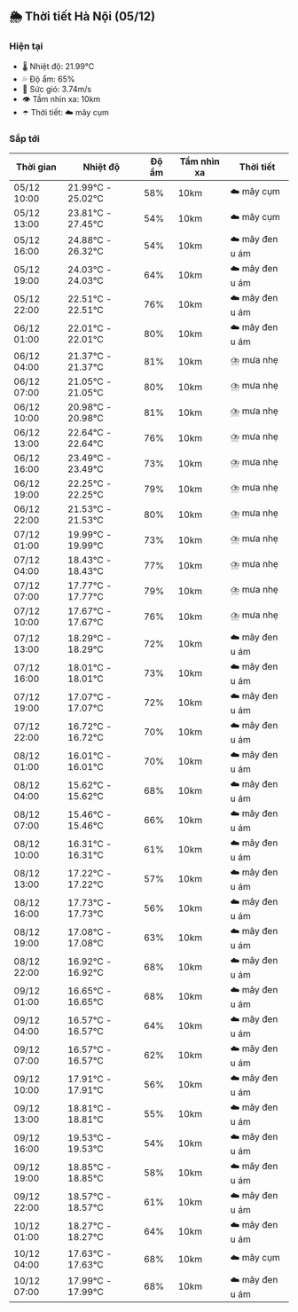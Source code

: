 ## 🌦️ Thời tiết Hà Nội (05/12)

### Hiện tại

- 🌡️ Nhiệt độ: 21.99℃
- 💦 Độ ẩm: 65%
- 💨 Sức gió: 3.74m/s
- 👁️ Tầm nhìn xa: 10km
- ☂️ Thời tiết: ☁️ mây cụm

### Sắp tới

| Thời gian | Nhiệt độ | Độ ẩm | Tầm nhìn xa | Thời tiết |
| --- | --- | --- | --- | --- |
| 05/12 10:00 | 21.99℃ - 25.02℃ | 58% | 10km | ☁️ mây cụm |
| 05/12 13:00 | 23.81℃ - 27.45℃ | 54% | 10km | ☁️ mây cụm |
| 05/12 16:00 | 24.88℃ - 26.32℃ | 54% | 10km | ☁️ mây đen u ám |
| 05/12 19:00 | 24.03℃ - 24.03℃ | 64% | 10km | ☁️ mây đen u ám |
| 05/12 22:00 | 22.51℃ - 22.51℃ | 76% | 10km | ☁️ mây đen u ám |
| 06/12 01:00 | 22.01℃ - 22.01℃ | 80% | 10km | ☁️ mây đen u ám |
| 06/12 04:00 | 21.37℃ - 21.37℃ | 81% | 10km | ⛈️ mưa nhẹ |
| 06/12 07:00 | 21.05℃ - 21.05℃ | 80% | 10km | ⛈️ mưa nhẹ |
| 06/12 10:00 | 20.98℃ - 20.98℃ | 81% | 10km | ⛈️ mưa nhẹ |
| 06/12 13:00 | 22.64℃ - 22.64℃ | 76% | 10km | ⛈️ mưa nhẹ |
| 06/12 16:00 | 23.49℃ - 23.49℃ | 73% | 10km | ⛈️ mưa nhẹ |
| 06/12 19:00 | 22.25℃ - 22.25℃ | 79% | 10km | ⛈️ mưa nhẹ |
| 06/12 22:00 | 21.53℃ - 21.53℃ | 80% | 10km | ⛈️ mưa nhẹ |
| 07/12 01:00 | 19.99℃ - 19.99℃ | 73% | 10km | ⛈️ mưa nhẹ |
| 07/12 04:00 | 18.43℃ - 18.43℃ | 77% | 10km | ⛈️ mưa nhẹ |
| 07/12 07:00 | 17.77℃ - 17.77℃ | 79% | 10km | ⛈️ mưa nhẹ |
| 07/12 10:00 | 17.67℃ - 17.67℃ | 76% | 10km | ⛈️ mưa nhẹ |
| 07/12 13:00 | 18.29℃ - 18.29℃ | 72% | 10km | ☁️ mây đen u ám |
| 07/12 16:00 | 18.01℃ - 18.01℃ | 73% | 10km | ☁️ mây đen u ám |
| 07/12 19:00 | 17.07℃ - 17.07℃ | 72% | 10km | ☁️ mây đen u ám |
| 07/12 22:00 | 16.72℃ - 16.72℃ | 70% | 10km | ☁️ mây đen u ám |
| 08/12 01:00 | 16.01℃ - 16.01℃ | 70% | 10km | ☁️ mây đen u ám |
| 08/12 04:00 | 15.62℃ - 15.62℃ | 68% | 10km | ☁️ mây đen u ám |
| 08/12 07:00 | 15.46℃ - 15.46℃ | 66% | 10km | ☁️ mây đen u ám |
| 08/12 10:00 | 16.31℃ - 16.31℃ | 61% | 10km | ☁️ mây đen u ám |
| 08/12 13:00 | 17.22℃ - 17.22℃ | 57% | 10km | ☁️ mây đen u ám |
| 08/12 16:00 | 17.73℃ - 17.73℃ | 56% | 10km | ☁️ mây đen u ám |
| 08/12 19:00 | 17.08℃ - 17.08℃ | 63% | 10km | ☁️ mây đen u ám |
| 08/12 22:00 | 16.92℃ - 16.92℃ | 68% | 10km | ☁️ mây đen u ám |
| 09/12 01:00 | 16.65℃ - 16.65℃ | 68% | 10km | ☁️ mây đen u ám |
| 09/12 04:00 | 16.57℃ - 16.57℃ | 64% | 10km | ☁️ mây đen u ám |
| 09/12 07:00 | 16.57℃ - 16.57℃ | 62% | 10km | ☁️ mây đen u ám |
| 09/12 10:00 | 17.91℃ - 17.91℃ | 56% | 10km | ☁️ mây đen u ám |
| 09/12 13:00 | 18.81℃ - 18.81℃ | 55% | 10km | ☁️ mây đen u ám |
| 09/12 16:00 | 19.53℃ - 19.53℃ | 54% | 10km | ☁️ mây đen u ám |
| 09/12 19:00 | 18.85℃ - 18.85℃ | 58% | 10km | ☁️ mây đen u ám |
| 09/12 22:00 | 18.57℃ - 18.57℃ | 61% | 10km | ☁️ mây đen u ám |
| 10/12 01:00 | 18.27℃ - 18.27℃ | 64% | 10km | ☁️ mây đen u ám |
| 10/12 04:00 | 17.63℃ - 17.63℃ | 68% | 10km | ☁️ mây cụm |
| 10/12 07:00 | 17.99℃ - 17.99℃ | 68% | 10km | ☁️ mây đen u ám |
